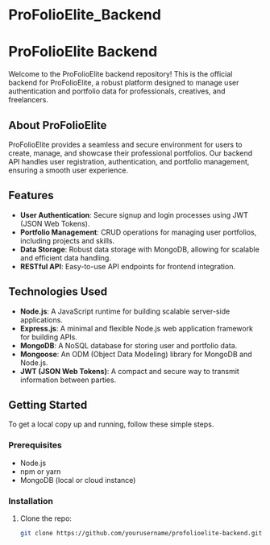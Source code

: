 # ProFolioElite_Backend
# ProFolioElite Backend

Welcome to the ProFolioElite backend repository! This is the official backend for ProFolioElite, a robust platform designed to manage user authentication and portfolio data for professionals, creatives, and freelancers.

## About ProFolioElite

ProFolioElite provides a seamless and secure environment for users to create, manage, and showcase their professional portfolios. Our backend API handles user registration, authentication, and portfolio management, ensuring a smooth user experience.

## Features

- **User Authentication**: Secure signup and login processes using JWT (JSON Web Tokens).
- **Portfolio Management**: CRUD operations for managing user portfolios, including projects and skills.
- **Data Storage**: Robust data storage with MongoDB, allowing for scalable and efficient data handling.
- **RESTful API**: Easy-to-use API endpoints for frontend integration.

## Technologies Used

- **Node.js**: A JavaScript runtime for building scalable server-side applications.
- **Express.js**: A minimal and flexible Node.js web application framework for building APIs.
- **MongoDB**: A NoSQL database for storing user and portfolio data.
- **Mongoose**: An ODM (Object Data Modeling) library for MongoDB and Node.js.
- **JWT (JSON Web Tokens)**: A compact and secure way to transmit information between parties.

## Getting Started

To get a local copy up and running, follow these simple steps.

### Prerequisites

- Node.js
- npm or yarn
- MongoDB (local or cloud instance)

### Installation

1. Clone the repo:
   ```sh
   git clone https://github.com/yourusername/profolioelite-backend.git
